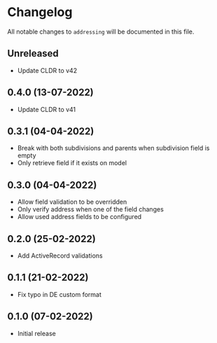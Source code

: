 # Changelog

All notable changes to `addressing` will be documented in this file.

## Unreleased

- Update CLDR to v42

## 0.4.0 (13-07-2022)

- Update CLDR to v41

## 0.3.1 (04-04-2022)

- Break with both subdivisions and parents when subdivision field is empty
- Only retrieve field if it exists on model

## 0.3.0 (04-04-2022)

- Allow field validation to be overridden
- Only verify address when one of the field changes
- Allow used address fields to be configured

## 0.2.0 (25-02-2022)

- Add ActiveRecord validations

## 0.1.1 (21-02-2022)

- Fix typo in DE custom format

## 0.1.0 (07-02-2022)

- Initial release
